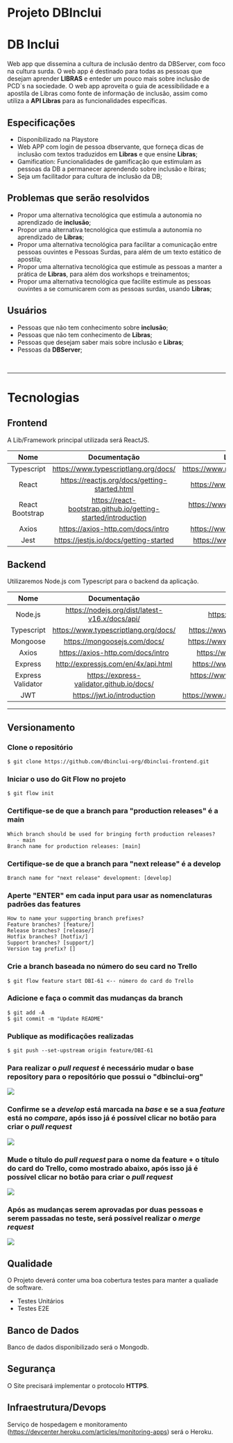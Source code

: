 # Projeto DBInclui

# **DB Inclui**

Web app que dissemina a cultura de inclusão dentro da DBServer, com foco na cultura surda. O web app é destinado para todas as pessoas que desejam aprender **LIBRAS** e enteder um pouco mais sobre inclusão de PCD`s na sociedade. O web app aproveita o guia de acessibilidade e a apostila de Libras como fonte de informação de inclusão, assim como utiliza a **API Libras** para as funcionalidades específicas.

## Especificações

- Disponibilizado na Playstore
- Web APP com login de pessoa dbservante, que forneça dicas de inclusão com textos traduzidos em **Libras** e que ensine **Libras**;
- Gamification: Funcionalidades de gamificação que estimulam as pessoas da DB a permanecer aprendendo sobre inclusão e lbiras;
- Seja um facilitador para cultura de inclusão da DB;

## Problemas que serão resolvidos

- Propor uma alternativa tecnológica que estimula a autonomia no aprendizado de **inclusão**;
- Propor uma alternativa tecnológica que estimula a autonomia no aprendizado de **Libras**;
- Propor uma alternativa tecnológica para facilitar a comunicação entre pessoas ouvintes e Pessoas Surdas, para além de um texto estático de apostila;
- Propor uma alternativa tecnológica que estimule as pessoas a manter a prática de **Libras**, para além dos workshops e treinamentos;
- Propor uma alternativa tecnológica que facilite estimule as pessoas ouvintes a se comunicarem com as pessoas surdas, usando **Libras**;

## Usuários

- Pessoas que não tem conhecimento sobre **inclusão**;
- Pessoas que não tem conhecimento de **Libras**;
- Pessoas que desejam saber mais sobre inclusão e **Libras**;
- Pessoas da **DBServer**;

<br>

---

# Tecnologias

## Frontend

A Lib/Framework principal utilizada será ReactJS.

|       Nome      |                           Documentação                          |               Links dos pacotes               |
|:---------------:|:---------------------------------------------------------------:|:---------------------------------------------:|
| Typescript      | https://www.typescriptlang.org/docs/                            | https://www.npmjs.com/package/typescript      |
| React           | https://reactjs.org/docs/getting-started.html                   | https://www.npmjs.com/package/react           |
| React Bootstrap | https://react-bootstrap.github.io/getting-started/introduction  | https://www.npmjs.com/package/react-bootstrap |
| Axios           | https://axios-http.com/docs/intro                               | https://www.npmjs.com/package/axios           |
| Jest            | https://jestjs.io/docs/getting-started                          | https://www.npmjs.com/package/jest            |

## Backend

Utilizaremos Node.js com Typescript para o backend da aplicação.

|        Nome       	|                  Documentação                  	|                  Links dos pacotes                |
|:-----------------:	|:----------------------------------------------:	|:-----------------------------------------------:	|
| Node.js           	| https://nodejs.org/dist/latest-v16.x/docs/api/ 	| https://nodejs.org/en/download/                 	|
| Typescript        	| https://www.typescriptlang.org/docs/           	| https://www.npmjs.com/package/typescript        	|
| Mongoose          	| https://mongoosejs.com/docs/                   	| https://www.npmjs.com/package/mongoose          	|
| Axios             	| https://axios-http.com/docs/intro              	| https://www.npmjs.com/package/axios             	|
| Express           	| http://expressjs.com/en/4x/api.html            	| https://www.npmjs.com/package/express           	|
| Express Validator 	| https://express-validator.github.io/docs/      	| https://www.npmjs.com/package/express-validator 	|
| JWT               	| https://jwt.io/introduction                    	| https://www.npmjs.com/package/jsonwebtoken      	|

---

## Versionamento

### Clone o repositório

```
$ git clone https://github.com/dbinclui-org/dbinclui-frontend.git
```

### Iniciar o uso do Git Flow no projeto
```
$ git flow init
```

### Certifique-se de que a branch para "production releases" é a main
```
Which branch should be used for bringing forth production releases?
   - main
Branch name for production releases: [main] 
```

### Certifique-se de que a branch para "next release" é a develop
```
Branch name for "next release" development: [develop] 
```

### Aperte "ENTER" em cada input para usar as nomenclaturas padrões das features
```
How to name your supporting branch prefixes?
Feature branches? [feature/] 
Release branches? [release/] 
Hotfix branches? [hotfix/] 
Support branches? [support/] 
Version tag prefix? []
```

### Crie a branch baseada no número do seu card no Trello
```
$ git flow feature start DBI-61 <-- número do card do Trello
```

### Adicione e faça o commit das mudanças da branch
```
$ git add -A
$ git commit -m "Update README"
```

### Publique as modificações realizadas
```
$ git push --set-upstream origin feature/DBI-61
```

### Para realizar o *pull request* é necessário mudar o base repository para o repositório que possui o "dbinclui-org"
<img src="https://i.imgur.com/2D3kkjl.png"/>

### Confirme se a *develop* está marcada na *base* e se a sua *feature* está no *compare*, após isso já é possível clicar no botão para criar o *pull request*
<img src="https://i.imgur.com/kRLdwkc.png"/>

### Mude o título do *pull request* para o nome da feature + o título do card do Trello, como mostrado abaixo, após isso já é possível clicar no botão para criar o *pull request*
<img src="https://i.imgur.com/AZywbED.png"/>

### Após as mudanças serem aprovadas por duas pessoas e serem passadas no teste, será possível realizar o *merge request*
<img src="https://i.imgur.com/V76w9Bh.png"/>

## Qualidade

O Projeto deverá conter uma boa cobertura testes para manter a qualiade de software.

- Testes Unitários
- Testes E2E

## Banco de Dados

Banco de dados disponibilizado será o Mongodb.

## Segurança

O Site precisará implementar o protocolo **HTTPS**.

## Infraestrutura/Devops

Serviço de hospedagem e monitoramento (https://devcenter.heroku.com/articles/monitoring-apps) será o Heroku.

<!--
# Entendendo o Produto
## O produto é
- Um guia do museu personalizado
- Um facilitador para melhora a experiência do usuário
- Acesso/inclusivo
- Sistema Web Responsivo
- Interativo
## Não é
- Um guia estático
- Não abriga o usuário fazer uma rota única
- Aplicativo
- Um mapa do museu
## Faz
- Cria rota personalizada
- Melhora a experiência do usuário no museu
- Sugere rotas para usuário
- Descrição das atrações
- Guia de forma iterativa
- Propõe uma visita auto guiada
## Não faz
- Disponibiliza só roteiro que o ADMIN cadastrou
- Utiliza Geo Localização
- Identifica usuários
- Classifica rotas
- Gera QRCode -->
